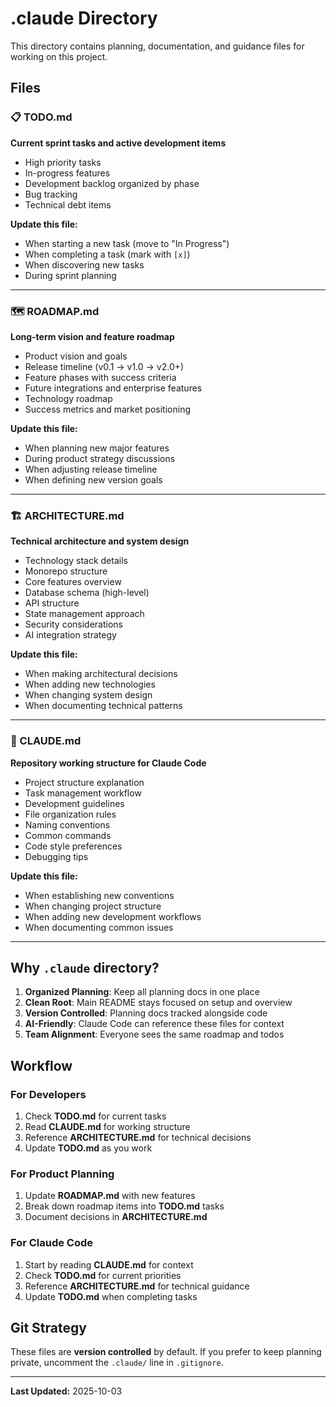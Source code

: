 # .claude Directory

This directory contains planning, documentation, and guidance files for working on this project.

## Files

### 📋 TODO.md
**Current sprint tasks and active development items**
- High priority tasks
- In-progress features
- Development backlog organized by phase
- Bug tracking
- Technical debt items

**Update this file:**
- When starting a new task (move to "In Progress")
- When completing a task (mark with `[x]`)
- When discovering new tasks
- During sprint planning

---

### 🗺️ ROADMAP.md
**Long-term vision and feature roadmap**
- Product vision and goals
- Release timeline (v0.1 → v1.0 → v2.0+)
- Feature phases with success criteria
- Future integrations and enterprise features
- Technology roadmap
- Success metrics and market positioning

**Update this file:**
- When planning new major features
- During product strategy discussions
- When adjusting release timeline
- When defining new version goals

---

### 🏗️ ARCHITECTURE.md
**Technical architecture and system design**
- Technology stack details
- Monorepo structure
- Core features overview
- Database schema (high-level)
- API structure
- State management approach
- Security considerations
- AI integration strategy

**Update this file:**
- When making architectural decisions
- When adding new technologies
- When changing system design
- When documenting technical patterns

---

### 🤖 CLAUDE.md
**Repository working structure for Claude Code**
- Project structure explanation
- Task management workflow
- Development guidelines
- File organization rules
- Naming conventions
- Common commands
- Code style preferences
- Debugging tips

**Update this file:**
- When establishing new conventions
- When changing project structure
- When adding new development workflows
- When documenting common issues

---

## Why `.claude` directory?

1. **Organized Planning**: Keep all planning docs in one place
2. **Clean Root**: Main README stays focused on setup and overview
3. **Version Controlled**: Planning docs tracked alongside code
4. **AI-Friendly**: Claude Code can reference these files for context
5. **Team Alignment**: Everyone sees the same roadmap and todos

## Workflow

### For Developers
1. Check **TODO.md** for current tasks
2. Read **CLAUDE.md** for working structure
3. Reference **ARCHITECTURE.md** for technical decisions
4. Update **TODO.md** as you work

### For Product Planning
1. Update **ROADMAP.md** with new features
2. Break down roadmap items into **TODO.md** tasks
3. Document decisions in **ARCHITECTURE.md**

### For Claude Code
1. Start by reading **CLAUDE.md** for context
2. Check **TODO.md** for current priorities
3. Reference **ARCHITECTURE.md** for technical guidance
4. Update **TODO.md** when completing tasks

## Git Strategy

These files are **version controlled** by default. If you prefer to keep planning private, uncomment the `.claude/` line in `.gitignore`.

---

**Last Updated:** 2025-10-03
